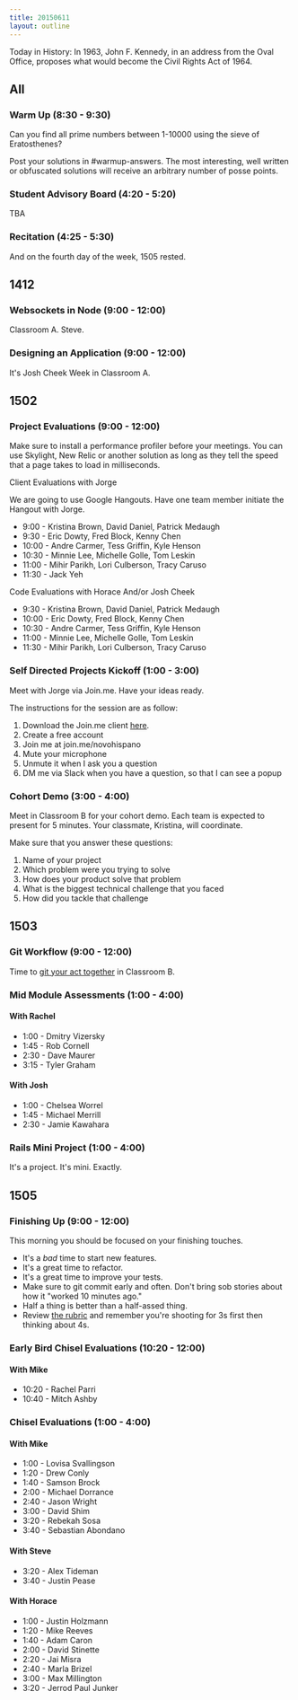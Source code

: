 ```yaml
---
title: 20150611
layout: outline
---
```


Today in History:  In 1963, John F. Kennedy, in an address from the Oval Office, proposes
what would become the Civil Rights Act of 1964.

## All

### Warm Up (8:30 - 9:30)

Can you find all prime numbers between 1-10000 using the sieve of Eratosthenes?

Post your solutions in #warmup-answers. The most interesting, well written or obfuscated solutions
will receive an arbitrary number of posse points.

### Student Advisory Board (4:20 - 5:20)

TBA

### Recitation (4:25 - 5:30)

And on the fourth day of the week, 1505 rested.


## 1412

### Websockets in Node (9:00 - 12:00)

Classroom A. Steve.

### Designing an Application (9:00 - 12:00)

It's Josh Cheek Week in Classroom A.


## 1502

### Project Evaluations (9:00 - 12:00)

Make sure to install a performance profiler before your meetings. You can use Skylight, New Relic or another solution as long as they tell the speed that a page takes to load in milliseconds.

Client Evaluations with Jorge

We are going to use Google Hangouts. Have one team member initiate the Hangout with Jorge.

* 9:00 - Kristina Brown, David Daniel, Patrick Medaugh
* 9:30 - Eric Dowty, Fred Block, Kenny Chen
* 10:00 - Andre Carmer, Tess Griffin, Kyle Henson
* 10:30 - Minnie Lee, Michelle Golle, Tom Leskin
* 11:00 - Mihir Parikh, Lori Culberson, Tracy Caruso
* 11:30 - Jack Yeh



Code Evaluations with Horace And/or Josh Cheek

* 9:30 - Kristina Brown, David Daniel, Patrick Medaugh
* 10:00 - Eric Dowty, Fred Block, Kenny Chen
* 10:30 - Andre Carmer, Tess Griffin, Kyle Henson
* 11:00 - Minnie Lee, Michelle Golle, Tom Leskin
* 11:30 - Mihir Parikh, Lori Culberson, Tracy Caruso

### Self Directed Projects Kickoff (1:00 - 3:00)

Meet with Jorge via Join.me. Have your ideas ready.

The instructions for the session are as follow:

1. Download the Join.me client [here](http://join.me).
2. Create a free account
3. Join me at join.me/novohispano
4. Mute your microphone
5. Unmute it when I ask you a question
6. DM me via Slack when you have a question, so that I can see a popup

### Cohort Demo (3:00 - 4:00)

Meet in Classroom B for your cohort demo. Each team is expected to present for 5 minutes. Your classmate, Kristina, will coordinate.

Make sure that you answer these questions:

1. Name of your project
2. Which problem were you trying to solve
3. How does your product solve that problem
4. What is the biggest technical challenge that you faced
5. How did you tackle that challenge

## 1503

### Git Workflow (9:00 - 12:00)

Time to [git your act together](https://github.com/turingschool/lesson_plans/blob/master/ruby_02-web_applications_with_ruby/revisiting-git-workflows-module-2.markdown) in Classroom B.

### Mid Module Assessments (1:00 - 4:00)

#### With Rachel

* 1:00 - Dmitry Vizersky
* 1:45 - Rob Cornell
* 2:30 - Dave Maurer
* 3:15 - Tyler Graham

#### With Josh

* 1:00 - Chelsea Worrel
* 1:45 - Michael Merrill
* 2:30 - Jamie Kawahara

### Rails Mini Project (1:00 - 4:00)

It's a project. It's mini. Exactly.


## 1505

### Finishing Up (9:00 - 12:00)

This morning you should be focused on your finishing touches.

* It's a *bad* time to start new features.
* It's a great time to refactor.
* It's a great time to improve your tests.
* Make sure to git commit early and often. Don't bring sob stories about how it "worked 10 minutes ago."
* Half a thing is better than a half-assed thing.
* Review [the rubric](https://github.com/JumpstartLab/curriculum/blob/master/source/projects/chisel.markdown) and remember you're
shooting for 3s first then thinking about 4s.

### Early Bird Chisel Evaluations (10:20 - 12:00)

#### With Mike

* 10:20 - Rachel Parri
* 10:40 - Mitch Ashby

### Chisel Evaluations (1:00 - 4:00)

#### With Mike

* 1:00 - Lovisa Svallingson
* 1:20 - Drew Conly
* 1:40 - Samson Brock
* 2:00 - Michael Dorrance
* 2:40 - Jason Wright
* 3:00 - David Shim
* 3:20 - Rebekah Sosa
* 3:40 - Sebastian Abondano

#### With Steve

* 3:20 - Alex Tideman
* 3:40 - Justin Pease

#### With Horace

* 1:00 - Justin Holzmann
* 1:20 - Mike Reeves
* 1:40 - Adam Caron
* 2:00 - David Stinette
* 2:20 - Jai Misra
* 2:40 - Marla Brizel
* 3:00 - Max Millington
* 3:20 - Jerrod Paul Junker